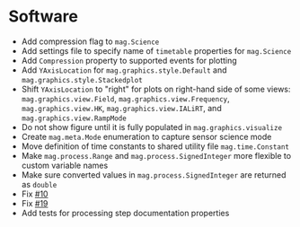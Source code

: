 # Software

- Add compression flag to `mag.Science`
- Add settings file to specify name of `timetable` properties for `mag.Science`
- Add `Compression` property to supported events for plotting
- Add `YAxisLocation` for `mag.graphics.style.Default` and `mag.graphics.style.Stackedplot`
- Shift `YAxisLocation` to "right" for plots on right-hand side of some views: `mag.graphics.view.Field`, `mag.graphics.view.Frequency`, `mag.graphics.view.HK`, `mag.graphics.view.IALiRT`, and `mag.graphics.view.RampMode`
- Do not show figure until it is fully populated in `mag.graphics.visualize`
- Create `mag.meta.Mode` enumeration to capture sensor science mode
- Move definition of time constants to shared utility file `mag.time.Constant`
- Make `mag.process.Range` and `mag.process.SignedInteger` more flexible to custom variable names
- Make sure converted values in `mag.process.SignedInteger` are returned as `double`
- Fix [#10](https://github.com/ImperialCollegeLondon/MAG-Data-Visualization-Toolbox/issues/10)
- Fix [#19](https://github.com/ImperialCollegeLondon/MAG-Data-Visualization-Toolbox/issues/19)
- Add tests for processing step documentation properties
